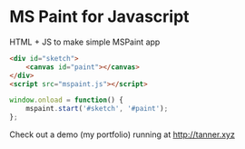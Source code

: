 # MS Paint for Javascript

HTML + JS to make simple MSPaint app

```html
<div id="sketch">
	<canvas id="paint"></canvas>
</div>
<script src="mspaint.js"></script>
```

```javascript
window.onload = function() {
	mspaint.start('#sketch', '#paint');
};
```

Check out a demo (my portfolio) running at http://tanner.xyz